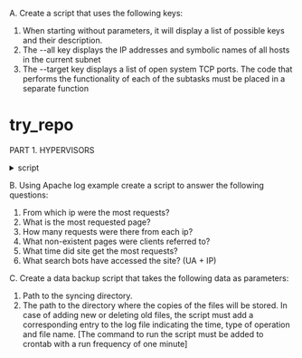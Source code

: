 A. Create a script that uses the following keys:
1. When starting without parameters, it will display a list of possible keys and their description.
2. The --all key displays the IP addresses and symbolic names of all hosts in the current subnet
3. The --target key displays a list of open system TCP ports.
The code that performs the functionality of each of the subtasks must be placed in a separate function

# try_repo
PART 1. HYPERVISORS
 

<details>
  <summary>script</summary>
 ``` 
  #!/bin/bash

dir1=$1
 
 dir2=$2
 
function rmold(){
 
for i in $(diff $1 $2  |awk -v var="$2:" '(var==$3) {print $4}')
 
do
 
if [ -f $2/$i  ] ; then
  if [ $i != "backup.log" ] ; then
rm  -f $2/$i
echo "[ $(date) ] delete file $i"  >> $2/backup.log
   fi
elif [ -d $2/$i ] ; then
rm  -r $2/$i
echo "[ $(date) ] delete directory $i"  >>  $2/backup.log
fi
done
}

function copynew(){
for i in $(diff $1 $2  |awk -v var="$1:" '(var==$3) {print $4}')
do
if [ -f $1/$i ] ; then
cp $1/$i $2
echo "[ $(date) ] create file $i"  >> $2/backup.log
elif  [ -d $1/$i ] ; then
cp -r $1/$i $2
echo "[ $(date) ] create directory $i"   >> $2/backup.log
fi
done
}

copynew $dir1 $dir2
rmold $dir1 $dir2.
```  
  ```javascript
  console.log("I'm a code block!");
  ```
  
</details>
   

B. Using Apache log example create a script to answer the following questions:
1. From which ip were the most requests?
2. What is the most requested page?
3. How many requests were there from each ip?
4. What non-existent pages were clients referred to?
5. What time did site get the most requests?
6. What search bots have accessed the site? (UA + IP)



C. Create a data backup script that takes the following data as parameters:
1. Path to the syncing directory.
2. The path to the directory where the copies of the files will be stored.
In case of adding new or deleting old files, the script must add a corresponding entry to the log file indicating the time, type of operation and file name. [The command to run the script must be added to crontab with a run frequency of one minute]
